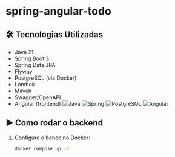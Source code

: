 # spring-angular-todo

## 🛠️ Tecnologias Utilizadas

- Java 21
- Spring Boot 3
- Spring Data JPA
- Flyway
- PostgreSQL (via Docker)
- Lombok
- Maven
- Swagger/OpenAPI
- Angular (frontend)
![Java](https://img.shields.io/badge/Java-21-blue)
![Spring](https://img.shields.io/badge/Spring_Boot-3.5.4-brightgreen)
![PostgreSQL](https://img.shields.io/badge/PostgreSQL-15-blue)
![Angular](https://img.shields.io/badge/Angular-17-red)


## ▶️ Como rodar o backend

1. Configure o banco no Docker:
   ```bash
   docker compose up -d
